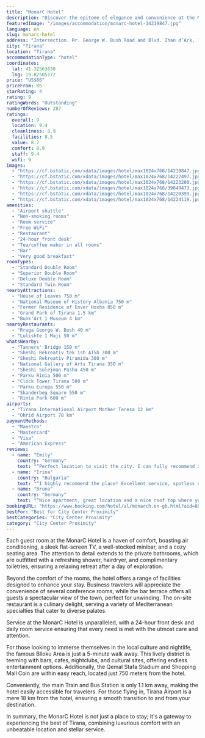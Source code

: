 ```yaml
---
title: "MonarC Hotel"
description: "Discover the epitome of elegance and convenience at the MonarC Hotel, a prime choice for travelers seeking a blend of modern luxury and prime location in the heart of Tirana."
featuredImage: "/images/accommodation/monarc-hotel-14219847.jpg"
language: en
slug: monarc-hotel
address: "Intersection. Rr. George W. Bush Road and Blvd. Zhan d’Ark, 1001 Tirana, Albania"
city: "Tirana"
location: "Tirana"
accommodationType: "hotel"
coordinates:
  lat: 41.32563638
  lng: 19.82505172
price: "US$86"
priceFrom: 86
starRating: 4
rating: 9
ratingWords: "Outstanding"
numberOfReviews: 287
ratings:
  overall: 9
  location: 9.4
  cleanliness: 8.9
  facilities: 8.5
  value: 8.7
  comfort: 8.9
  staff: 9.4
  wifi: 9
images:
  - "https://cf.bstatic.com/xdata/images/hotel/max1024x768/14219847.jpg?k=173856d7c69e67be84542ff580b9a37fa7793acd3100a54dddeabdeff9b91763&o=&hp=1"
  - "https://cf.bstatic.com/xdata/images/hotel/max1024x768/14222497.jpg?k=4802f0001e3d0449a537b3f548366532f83a23d7bd5d0c4847f5d56c75836e86&o=&hp=1"
  - "https://cf.bstatic.com/xdata/images/hotel/max1024x768/14223200.jpg?k=ea10cad22de66e90f8e997c7fed8541f795bfdf3bec4fc931350f409ee2c66b0&o=&hp=1"
  - "https://cf.bstatic.com/xdata/images/hotel/max1024x768/39849473.jpg?k=be0f20d32a0ed31a2bbc85cbd2987602ceb0b42fe4f72c909d80c6512e7288da&o=&hp=1"
  - "https://cf.bstatic.com/xdata/images/hotel/max1024x768/14220399.jpg?k=da29e1f75291c6b8a8d12a321c9bf6ac7ac047ef96b13d13fdbceb80e94a8112&o=&hp=1"
  - "https://cf.bstatic.com/xdata/images/hotel/max1024x768/14224119.jpg?k=2f4e24512102208af9cd8c0545dc62f3d7e2f7d7826db62edff1b7bde6f47dd3&o=&hp=1"
amenities:
  - "Airport shuttle"
  - "Non-smoking rooms"
  - "Room service"
  - "Free WiFi"
  - "Restaurant"
  - "24-hour front desk"
  - "Tea/coffee maker in all rooms"
  - "Bar"
  - "Very good breakfast"
roomTypes:
  - "Standard Double Room"
  - "Superior Double Room"
  - "Deluxe Double Room"
  - "Standard Twin Room"
nearbyAttractions:
  - "House of Leaves 750 m"
  - "National Museum of History Albania 750 m"
  - "Former Residence of Enver Hoxha 850 m"
  - "Grand Park of Tirana 1.5 km"
  - "Bunk'Art 1 Museum 4 km"
nearbyRestaurants:
  - "Rruga George W. Bush 40 m"
  - "Lulishte 1 Maji 50 m"
whatsNearby:
  - "Tanners' Bridge 150 m"
  - "Sheshi Rekreativ tek ish ATSh 300 m"
  - "Sheshi Rekreativ Piramida 300 m"
  - "National Gallery of Arts Tirana 350 m"
  - "Sheshi Sulejman Pasha 450 m"
  - "Parku Rinia 500 m"
  - "Clock Tower Tirana 500 m"
  - "Parku Europa 550 m"
  - "Skanderbeg Square 550 m"
  - "Rinia Park 600 m"
airports:
  - "Tirana International Airport Mother Teresa 12 km"
  - "Ohrid Airport 78 km"
paymentMethods:
  - "Maestro"
  - "Mastercard"
  - "Visa"
  - "American Express"
reviews:
  - name: "Emily"
    country: "Germany"
    text: "“Perfect location to visit the city. I can fully recommend a stay at MonarC!”"
  - name: "Irina"
    country: "Bulgaria"
    text: "“I highly recommend the place! Excellent service, spotless clean rooms, and a great location! The staff was very helpful and we are very grateful for their kind support in a difficult situation!”"
  - name: "Bruna"
    country: "Germany"
    text: "“Nice apartment, great location and a nice roof top where you can work and enjoy some drinks”"
bookingURL: "https://www.booking.com/hotel/al/monarch.en-gb.html?aid=8035640"
bestFor: "Best for City Center Proximity"
bestCategories: "City Center Proximity"
category: "City Center Proximity"
---
```


Each guest room at the MonarC Hotel is a haven of comfort, boasting air conditioning, a sleek flat-screen TV, a well-stocked minibar, and a cozy seating area. The attention to detail extends to the private bathrooms, which are outfitted with a refreshing shower, hairdryer, and complimentary toiletries, ensuring a relaxing retreat after a day of exploration.

Beyond the comfort of the rooms, the hotel offers a range of facilities designed to enhance your stay. Business travelers will appreciate the convenience of several conference rooms, while the bar terrace offers all guests a spectacular view of the town, perfect for unwinding. The on-site restaurant is a culinary delight, serving a variety of Mediterranean specialties that cater to diverse palates.

Service at the MonarC Hotel is unparalleled, with a 24-hour front desk and daily room service ensuring that every need is met with the utmost care and attention. 

For those looking to immerse themselves in the local culture and nightlife, the famous Blloku Area is just a 5-minute walk away. This lively district is teeming with bars, cafes, nightclubs, and cultural sites, offering endless entertainment options. Additionally, the Qemal Stafa Stadium and Shopping Mall Coin are within easy reach, located just 750 meters from the hotel.

Conveniently, the main Train and Bus Station is only 1.1 km away, making the hotel easily accessible for travelers. For those flying in, Tirana Airport is a mere 18 km from the hotel, ensuring a smooth transition to and from your destination.

In summary, the MonarC Hotel is not just a place to stay; it's a gateway to experiencing the best of Tirana, combining luxurious comfort with an unbeatable location and stellar service.